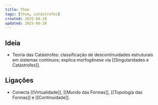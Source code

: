 ```yaml
---
title: Thom
tags: [thom, catástrofes]
created: 2025-08-28
updated: 2025-08-28
---
```


## Ideia
- Teoria das Catástrofes: classificação de descontinuidades estruturais em sistemas contínuos; explica morfogênese via [[Singularidades e Catástrofes]].

## Ligações
- Conecta [[Virtualidade]], [[Mundo das Formas]], [[Topologia das Formas]] e [[Continuidade]].

